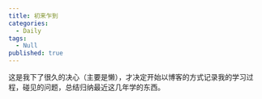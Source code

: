 ```yaml
---
title: 初来乍到
categories:
  - Daily
tags:
  - Null
published: true
---
```


这是我下了很久的决心（主要是懒），才决定开始以博客的方式记录我的学习过程，碰见的问题，总结归纳最近这几年学的东西。